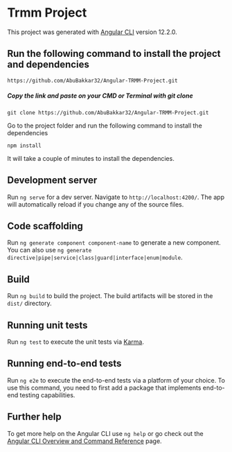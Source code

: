 # Trmm Project

This project was generated with [Angular CLI](https://github.com/angular/angular-cli) version 12.2.0.

## Run the following command to install the project and dependencies
```
https://github.com/AbuBakkar32/Angular-TRMM-Project.git
```
##### Copy the link and paste on your CMD or Terminal with git clone
```
git clone https://github.com/AbuBakkar32/Angular-TRMM-Project.git
```
Go to the project folder and run the following command to install the dependencies
```
npm install
```
It will take a couple of minutes to install the dependencies.

## Development server

Run `ng serve` for a dev server. Navigate to `http://localhost:4200/`. The app will automatically reload if you change any of the source files.

## Code scaffolding

Run `ng generate component component-name` to generate a new component. You can also use `ng generate directive|pipe|service|class|guard|interface|enum|module`.

## Build

Run `ng build` to build the project. The build artifacts will be stored in the `dist/` directory.

## Running unit tests

Run `ng test` to execute the unit tests via [Karma](https://karma-runner.github.io).

## Running end-to-end tests

Run `ng e2e` to execute the end-to-end tests via a platform of your choice. To use this command, you need to first add a package that implements end-to-end testing capabilities.

## Further help

To get more help on the Angular CLI use `ng help` or go check out the [Angular CLI Overview and Command Reference](https://angular.io/cli) page.
